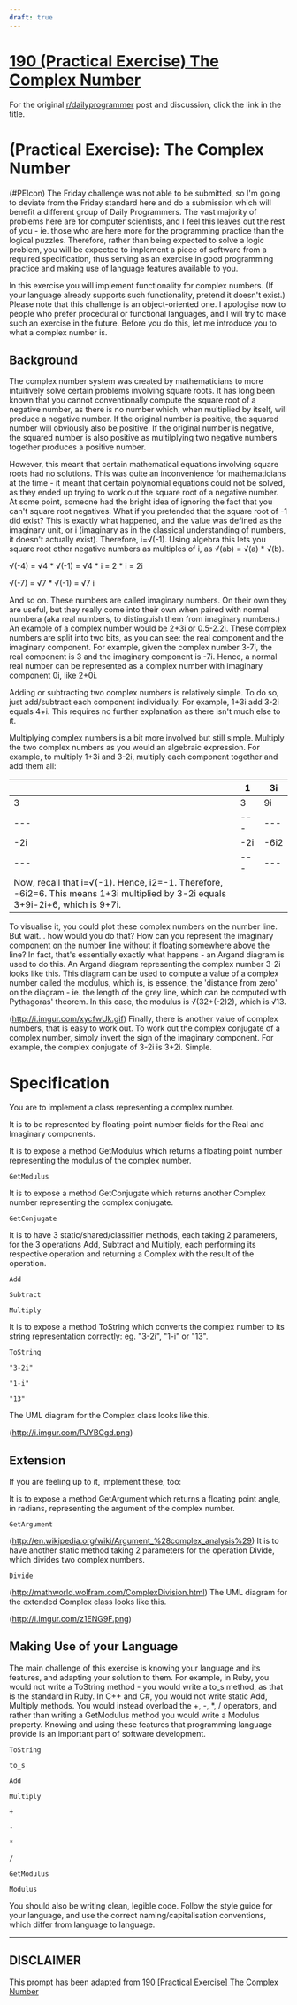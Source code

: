 ```yaml
---
draft: true
---
```


# [190 (Practical Exercise) The Complex Number](https://www.reddit.com/r/dailyprogrammer/comments/2nr6c4/20141129_challenge_190_practical_exercise_the/)

For the original [r/dailyprogrammer](https://www.reddit.com/r/dailyprogrammer/) post and discussion, click the link in the title.

#  (Practical Exercise): The Complex Number
(#PEIcon)
The Friday challenge was not able to be submitted, so I'm going to deviate from the Friday standard here and do a submission which will benefit a different group of Daily Programmers. The vast majority of problems here are for computer scientists, and I feel this leaves out the rest of you - ie. those who are here more for the programming practice than the logical puzzles. Therefore, rather than being expected to solve a logic problem, you will be expected to implement a piece of software from a required specification, thus serving as an exercise in good programming practice and making use of language features available to you.

In this exercise you will implement functionality for complex numbers. (If your language already supports such functionality, pretend it doesn't exist.) Please note that this challenge is an object-oriented one. I apologise now to people who prefer procedural or functional languages, and I will try to make such an exercise in the future. Before you do this, let me introduce you to what a complex number is.

## Background
The complex number system was created by mathematicians to more intuitively solve certain problems involving square roots. It has long been known that you cannot conventionally compute the square root of a negative number, as there is no number which, when multiplied by itself, will produce a negative number. If the original number is positive, the squared number will obviously also be positive. If the original number is negative, the squared number is also positive as multilplying two negative numbers together produces a positive number.

However, this meant that certain mathematical equations involving square roots had no solutions. This was quite an inconvenience for mathematicians at the time - it meant that certain polynomial equations could not be solved, as they ended up trying to work out the square root of a negative number. At some point, someone had the bright idea of ignoring the fact that you can't square root negatives. What if you pretended that the square root of -1 did exist? This is exactly what happened, and the value was defined as the imaginary unit, or i (imaginary as in the classical understanding of numbers, it doesn't actually exist). Therefore, i=√(-1). Using algebra this lets you square root other negative numbers as multiples of i, as √(ab) = √(a) * √(b).

√(-4) = √4 * √(-1) = √4 * i = 2 * i = 2i

√(-7) = √7 * √(-1) = √7 i

And so on. These numbers are called imaginary numbers. On their own they are useful, but they really come into their own when paired with normal numbera (aka real numbers, to distinguish them from imaginary numbers.) An example of a complex number would be 2+3i or 0.5-2.2i. These complex numbers are split into two bits, as you can see: the real component and the imaginary component. For example, given the complex number 3-7i, the real component is 3 and the imaginary component is -7i. Hence, a normal real number can be represented as a complex number with imaginary component 0i, like 2+0i.

Adding or subtracting two complex numbers is relatively simple. To do so, just add/subtract each component individually. For example, 1+3i add 3-2i equals 4+i. This requires no further explanation as there isn't much else to it.

Multiplying complex numbers is a bit more involved but still simple. Multiply the two complex numbers as you would an algebraic expression. For example, to multiply 1+3i and 3-2i, multiply each component together and add them all:


||1|3i|
| --- | --- | --- |
|3|3|9i|
| --- | --- | --- |
|-2i|-2i|-6i2|
| --- | --- | --- |
|Now, recall that i=√(-1). Hence, i2=-1. Therefore, -6i2=6. This means 1+3i multiplied by 3-2i equals 3+9i-2i+6, which is 9+7i.

To visualise it, you could plot these complex numbers on the number line. But wait... how would you do that? How can you represent the imaginary component on the number line without it floating somewhere above the line? In fact, that's essentially exactly what happens - an Argand diagram is used to do this. An Argand diagram representing the complex number 3-2i looks like this. This diagram can be used to compute a value of a complex number called the modulus, which is, is essence, the 'distance from zero' on the diagram - ie. the length of the grey line, which can be computed with Pythagoras' theorem. In this case, the modulus is √(32+(-2)2), which is √13.

(http://i.imgur.com/xycfwUk.gif)
Finally, there is another value of complex numbers, that is easy to work out. To work out the complex conjugate of a complex number, simply invert the sign of the imaginary component. For example, the complex conjugate of 3-2i is 3+2i. Simple.

# Specification
You are to implement a class representing a complex number.

It is to be represented by floating-point number fields for the Real and Imaginary components.

It is to expose a method GetModulus which returns a floating point number representing the modulus of the complex number.


```
GetModulus
```
It is to expose a method GetConjugate which returns another Complex number representing the complex conjugate.


```
GetConjugate
```
It is to have 3 static/shared/classifier methods, each taking 2 parameters, for the 3 operations Add, Subtract and Multiply, each performing its respective operation and returning a Complex with the result of the operation.


```
Add
```

```
Subtract
```

```
Multiply
```
It is to expose a method ToString which converts the complex number to its string representation correctly: eg. "3-2i", "1-i" or "13".


```
ToString
```

```
"3-2i"
```

```
"1-i"
```

```
"13"
```
The UML diagram for the Complex class looks like this.

(http://i.imgur.com/PJYBCgd.png)
## Extension
If you are feeling up to it, implement these, too:

It is to expose a method GetArgument which returns a floating point angle, in radians, representing the argument of the complex number.


```
GetArgument
```
(http://en.wikipedia.org/wiki/Argument_%28complex_analysis%29)
It is to have another static method taking 2 parameters for the operation Divide, which divides two complex numbers.


```
Divide
```
(http://mathworld.wolfram.com/ComplexDivision.html)
The UML diagram for the extended Complex class looks like this.

(http://i.imgur.com/z1ENG9F.png)
## Making Use of your Language
The main challenge of this exercise is knowing your language and its features, and adapting your solution to them. For example, in Ruby, you would not write a ToString method - you would write a to_s method, as that is the standard in Ruby. In C++ and C#, you would not write static Add, Multiply methods. You would instead overload the +, -, *, / operators, and rather than writing a GetModulus method you would write a Modulus property. Knowing and using these features that programming language provide is an important part of software development.


```
ToString
```

```
to_s
```

```
Add
```

```
Multiply
```

```
+
```

```
-
```

```
*
```

```
/
```

```
GetModulus
```

```
Modulus
```
You should also be writing clean, legible code. Follow the style guide for your language, and use the correct naming/capitalisation conventions, which differ from language to language.


----
## **DISCLAIMER**
This prompt has been adapted from [190 [Practical Exercise] The Complex Number](https://www.reddit.com/r/dailyprogrammer/comments/2nr6c4/20141129_challenge_190_practical_exercise_the/
)
